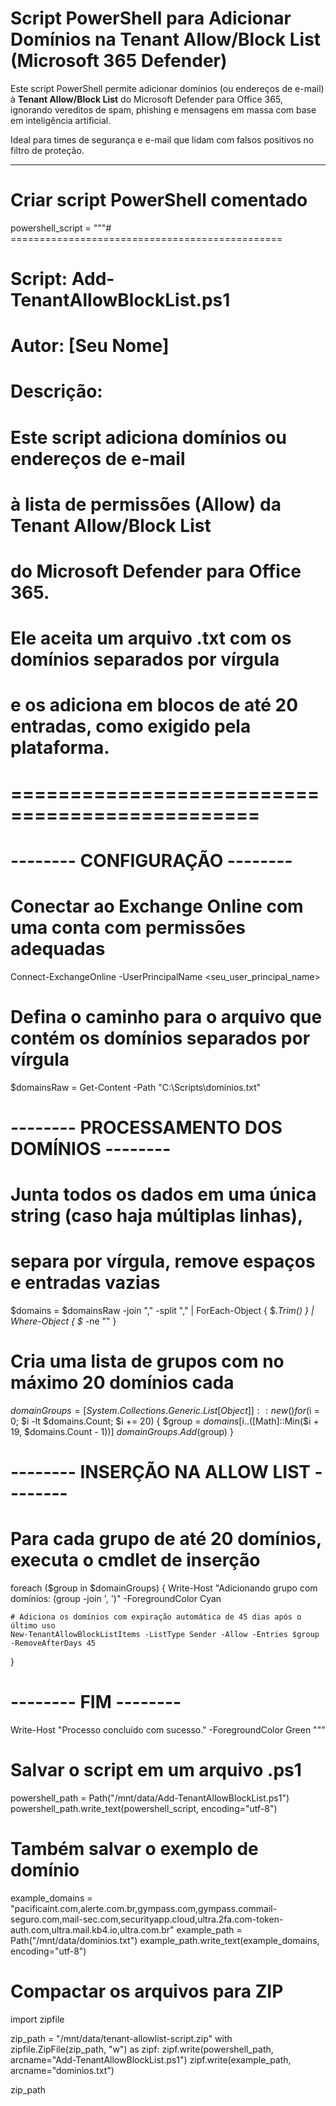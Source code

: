 #  Script PowerShell para Adicionar Domínios na Tenant Allow/Block List (Microsoft 365 Defender)

Este script PowerShell permite adicionar domínios (ou endereços de e-mail) à **Tenant Allow/Block List** do Microsoft Defender para Office 365, ignorando vereditos de spam, phishing e mensagens em massa com base em inteligência artificial.  

Ideal para times de segurança e e-mail que lidam com falsos positivos no filtro de proteção.

---

# Criar script PowerShell comentado
powershell_script = """# ===============================================
# Script: Add-TenantAllowBlockList.ps1
# Autor: [Seu Nome]
# Descrição:
#     Este script adiciona domínios ou endereços de e-mail
#     à lista de permissões (Allow) da Tenant Allow/Block List
#     do Microsoft Defender para Office 365.
#     Ele aceita um arquivo .txt com os domínios separados por vírgula
#     e os adiciona em blocos de até 20 entradas, como exigido pela plataforma.
# ===============================================

# -------- CONFIGURAÇÃO --------

# Conectar ao Exchange Online com uma conta com permissões adequadas
Connect-ExchangeOnline -UserPrincipalName <seu_user_principal_name>

# Defina o caminho para o arquivo que contém os domínios separados por vírgula
$domainsRaw = Get-Content -Path "C:\\Scripts\\dominios.txt"

# -------- PROCESSAMENTO DOS DOMÍNIOS --------

# Junta todos os dados em uma única string (caso haja múltiplas linhas),
# separa por vírgula, remove espaços e entradas vazias
$domains = $domainsRaw -join "," -split "," | ForEach-Object { $_.Trim() } | Where-Object { $_ -ne "" }

# Cria uma lista de grupos com no máximo 20 domínios cada
$domainGroups = [System.Collections.Generic.List[Object]]::new()
for ($i = 0; $i -lt $domains.Count; $i += 20) {
    $group = $domains[$i..([Math]::Min($i + 19, $domains.Count - 1))]
    $domainGroups.Add($group)
}

# -------- INSERÇÃO NA ALLOW LIST --------

# Para cada grupo de até 20 domínios, executa o cmdlet de inserção
foreach ($group in $domainGroups) {
    Write-Host "Adicionando grupo com domínios: $($group -join ', ')" -ForegroundColor Cyan
    
    # Adiciona os domínios com expiração automática de 45 dias após o último uso
    New-TenantAllowBlockListItems -ListType Sender -Allow -Entries $group -RemoveAfterDays 45
}

# -------- FIM --------
Write-Host "Processo concluído com sucesso." -ForegroundColor Green
"""

# Salvar o script em um arquivo .ps1
powershell_path = Path("/mnt/data/Add-TenantAllowBlockList.ps1")
powershell_path.write_text(powershell_script, encoding="utf-8")

# Também salvar o exemplo de domínio
example_domains = "pacificaint.com,alerte.com.br,gympass.com,gympass.commail-seguro.com,mail-sec.com,securityapp.cloud,ultra.2fa.com-token-auth.com,ultra.mail.kb4.io,ultra.com.br"
example_path = Path("/mnt/data/dominios.txt")
example_path.write_text(example_domains, encoding="utf-8")

# Compactar os arquivos para ZIP
import zipfile

zip_path = "/mnt/data/tenant-allowlist-script.zip"
with zipfile.ZipFile(zip_path, "w") as zipf:
    zipf.write(powershell_path, arcname="Add-TenantAllowBlockList.ps1")
    zipf.write(example_path, arcname="dominios.txt")

zip_path
